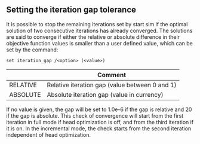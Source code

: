 ## Setting the iteration gap tolerance
It is possible to stop the remaining iterations set by start sim if the optimal solution of two consecutive iterations has already converged. The solutions are said to converge if either the relative or absolute difference in their objective function values is smaller than a user defined value, which can be set by the command:
```
set iteration_gap /<option> (<value>)
```

|<option>|Comment|
|---|---|
|RELATIVE|Relative iteration gap (value between 0 and 1)|
|ABSOLUTE|Absolute iteration gap (value in currency)|

If no value is given, the gap will be set to 1.0e-6 if the gap is relative and 20 if the gap is absolute. This check of convergence will start from the first iteration in full mode if head optimization is off, and from the third iteration if it is on. In the incremental mode, the check starts from the second iteration independent of head optimization.